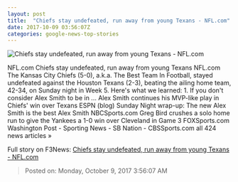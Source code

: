 ```yaml
---
layout: post
title:  "Chiefs stay undefeated, run away from young Texans - NFL.com"
date: 2017-10-09 03:56:07Z
categories: google-news-top-stories
---
```


![Chiefs stay undefeated, run away from young Texans - NFL.com](http://static.nfl.com/static/content/public/photo/2017/10/08/0ap3000000858941_thumbnail_200_150.jpg)

NFL.com Chiefs stay undefeated, run away from young Texans NFL.com The Kansas City Chiefs (5-0), a.k.a. The Best Team In Football, stayed undefeated against the Houston Texans (2-3), beating the ailing home team, 42-34, on Sunday night in Week 5. Here's what we learned: 1. If you don't consider Alex Smith to be in ... Alex Smith continues his MVP-like play in Chiefs' win over Texans ESPN (blog) Sunday Night wrap-up: The new Alex Smith is the best Alex Smith NBCSports.com Greg Bird crushes a solo home run to give the Yankees a 1-0 win over Cleveland in Game 3 FOXSports.com Washington Post - Sporting News - SB Nation - CBSSports.com all 424 news articles »


Full story on F3News: [Chiefs stay undefeated, run away from young Texans - NFL.com](http://www.f3nws.com/n/rz3dTF)

> Posted on: Monday, October 9, 2017 3:56:07 AM
